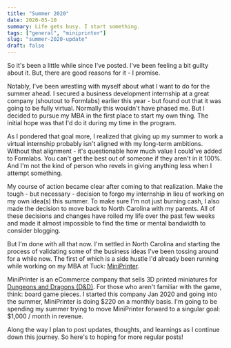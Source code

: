 ```yaml
---
title: "Summer 2020"
date: 2020-05-10
summary: Life gets busy. I start something.
tags: ["general", "miniprinter"]
slug: "summer-2020-update"
draft: false
---
```


So it's been a little while since I've posted. I've been feeling a bit guilty about it. But, there are good reasons for it - I promise.

Notably, I've been wrestling with myself about what I want to do for the summer ahead. I secured a business development internship at a great company (shoutout to Formlabs) earlier this year - but found out that it was going to be fully virtual. Normally this wouldn't have phased me. But I decided to pursue my MBA in the first place to start my own thing. The initial hope was that I'd do it during my time in the program.

As I pondered that goal more, I realized that giving up my summer to work a virtual internship probably isn't aligned with my long-term ambitions. Without that alignment - it's questionable how much value I could've added to Formlabs. You can't get the best out of someone if they aren't in it 100%. And I'm not the kind of person who revels in giving anything less when I attempt something.

My course of action became clear after coming to that realization. Make the tough - but necessary - decision to forgo my internship in lieu of working on my own idea(s) this summer. To make sure I'm not just burning cash, I also made the decision to move back to North Carolina with my parents. All of these decisions and changes have roiled my life over the past few weeks and made it almost impossible to find the time or mental bandwidth to consider blogging.

But I'm done with all that now. I'm settled in North Carolina and starting the process of validating some of the business ideas I've been tossing around for a while now. The first of which is a side hustle I'd already been running while working on my MBA at Tuck: [MiniPrinter](https://www.etsy.com/shop/miniprinter).

MiniPrinter is an eCommerce company that sells 3D printed miniatures for [Dungeons and Dragons (D&D)](https://dnd.wizards.com/dungeons-and-dragons/what-is-dd). For those who aren't familiar with the game, think: board game pieces. I started this company Jan 2020 and going into the summer, MiniPrinter is doing $220 on a monthly basis. I'm going to be spending my summer trying to move MiniPrinter forward to a singular goal: $1,000 / month in revenue.

Along the way I plan to post updates, thoughts, and learnings as I continue down this journey. So here's to hoping for more regular posts!